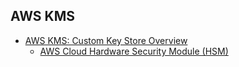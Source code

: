 ## AWS KMS

- [AWS KMS: Custom Key Store Overview](https://docs.aws.amazon.com/kms/latest/developerguide/custom-key-store-overview.html)
    - [AWS Cloud Hardware Security Module (HSM)](https://docs.aws.amazon.com/cloudhsm/latest/userguide/compliance.html)
